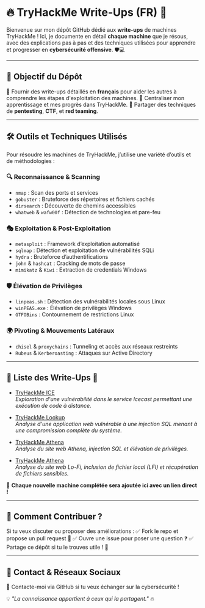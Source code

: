 # 🔥 TryHackMe Write-Ups (FR) 🚀

Bienvenue sur mon dépôt GitHub dédié aux **write-ups** de machines TryHackMe ! Ici, je documente en détail **chaque machine** que je résous, avec des explications pas à pas et des techniques utilisées pour apprendre et progresser en **cybersécurité offensive**. 🛡️💻

---

## 🎯 Objectif du Dépôt
📌 Fournir des write-ups détaillés en **français** pour aider les autres à comprendre les étapes d'exploitation des machines.
📌 Centraliser mon apprentissage et mes progrès dans TryHackMe.
📌 Partager des techniques de **pentesting**, **CTF**, et **red teaming**.

---

## 🛠️ Outils et Techniques Utilisés
Pour résoudre les machines de TryHackMe, j’utilise une variété d’outils et de méthodologies :

### 🔍 **Reconnaissance & Scanning**
- `nmap` : Scan des ports et services
- `gobuster` : Bruteforce des répertoires et fichiers cachés
- `dirsearch` : Découverte de chemins accessibles
- `whatweb` & `wafw00f` : Détection de technologies et pare-feu

### 🎭 **Exploitation & Post-Exploitation**
- `metasploit` : Framework d’exploitation automatisé
- `sqlmap` : Détection et exploitation de vulnérabilités SQLi
- `hydra` : Bruteforce d’authentifications
- `john` & `hashcat` : Cracking de mots de passe
- `mimikatz` & `Kiwi` : Extraction de credentials Windows

### 🛡️ **Élévation de Privilèges**
- `linpeas.sh` : Détection des vulnérabilités locales sous Linux
- `winPEAS.exe` : Élévation de privilèges Windows
- `GTFOBins` : Contournement de restrictions Linux

### 🌍 **Pivoting & Mouvements Latéraux**
- `chisel` & `proxychains` : Tunneling et accès aux réseaux restreints
- `Rubeus` & `Kerberoasting` : Attaques sur Active Directory

---

## 📂 Liste des Write-Ups 📜

- [TryHackMe ICE](WriteUps/Ice/TryHackMe_Ice_WriteUp.md)  
  *Exploration d'une vulnérabilité dans le service Icecast permettant une exécution de code à distance.*

- [TryHackMe Lookup](WriteUps/Lookup/TryHackMe_Lookup_WriteUp.md)  
  *Analyse d'une application web vulnérable à une injection SQL menant à une compromission complète du système.*

- [TryHackMe Athena](WriteUps/Athena/TryHackMe_Athena_WriteUp.md)  
  *Analyse du site web Athena, injection SQL et élévation de privilèges.*

- [TryHackMe Athena](WriteUps/Lo-Fi/TryHackMe_Lo-Fi_WriteUp.md)  
  *Analyse du site web Lo-Fi, inclusion de fichier local (LFI) et récupération de fichiers sensibles.*


🚀 **Chaque nouvelle machine complétée sera ajoutée ici avec un lien direct !**

---

## 📢 Comment Contribuer ?
Si tu veux discuter ou proposer des améliorations :
✅ Fork le repo et propose un pull request 📌
✅ Ouvre une issue pour poser une question ❓
✅ Partage ce dépôt si tu le trouves utile ! 🙌

---

## 📌 Contact & Réseaux Sociaux
📧 Contacte-moi via GitHub si tu veux échanger sur la cybersécurité !

💡 *"La connaissance appartient à ceux qui la partagent."* 🔥
